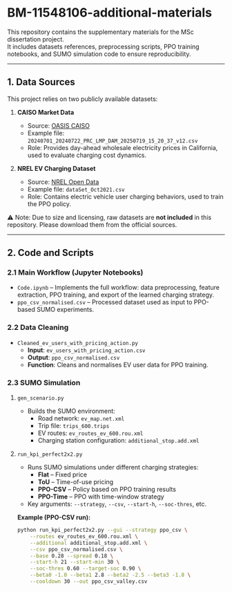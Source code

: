# BM-11548106-additional-materials

This repository contains the supplementary materials for the MSc dissertation project.  
It includes datasets references, preprocessing scripts, PPO training notebooks, and SUMO simulation code to ensure reproducibility.

---

## 1. Data Sources

This project relies on two publicly available datasets:

1. **CAISO Market Data**  
   - Source: [OASIS CAISO](https://oasis.caiso.com/mrioasis/logon.do)  
   - Example file: `20240701_20240722_PRC_LMP_DAM_20250719_15_20_37_v12.csv`  
   - Role: Provides day-ahead wholesale electricity prices in California, used to evaluate charging cost dynamics.  

2. **NREL EV Charging Dataset**  
   - Source: [NREL Open Data](https://data.openei.org/submissions/8237)  
   - Example file: `dataSet_Oct2021.csv`  
   - Role: Contains electric vehicle user charging behaviors, used to train the PPO policy.  

⚠️ Note: Due to size and licensing, raw datasets are **not included** in this repository. Please download them from the official sources.

---

## 2. Code and Scripts

### 2.1 Main Workflow (Jupyter Notebooks)
- `Code.ipynb` – Implements the full workflow: data preprocessing, feature extraction, PPO training, and export of the learned charging strategy.  
- `ppo_csv_normalised.csv` – Processed dataset used as input to PPO-based SUMO experiments.  

### 2.2 Data Cleaning
- `Cleaned_ev_users_with_pricing_action.py`  
  - **Input**: `ev_users_with_pricing_action.csv`  
  - **Output**: `ppo_csv_normalised.csv`  
  - **Function**: Cleans and normalises EV user data for PPO training.  

### 2.3 SUMO Simulation
1. `gen_scenario.py`  
   - Builds the SUMO environment:  
     - Road network: `ev_map.net.xml`  
     - Trip file: `trips_600.trips`  
     - EV routes: `ev_routes_ev_600.rou.xml`  
     - Charging station configuration: `additional_stop.add.xml`  

2. `run_kpi_perfect2x2.py`  
   - Runs SUMO simulations under different charging strategies:  
     - **Flat** – Fixed price  
     - **ToU** – Time-of-use pricing  
     - **PPO-CSV** – Policy based on PPO training results  
     - **PPO-Time** – PPO with time-window strategy  
   - Key arguments: `--strategy`, `--csv`, `--start-h`, `--soc-thres`, etc.  

   **Example (PPO-CSV run):**
   ```bash
   python run_kpi_perfect2x2.py --gui --strategy ppo_csv \
       --routes ev_routes_ev_600.rou.xml \
       --additional additional_stop.add.xml \
       --csv ppo_csv_normalised.csv \
       --base 0.28 --spread 0.18 \
       --start-h 21 --start-min 30 \
       --soc-thres 0.60 --target-soc 0.90 \
       --beta0 -1.0 --beta1 2.8 --beta2 -2.5 --beta3 -1.8 \
       --cooldown 30 --out ppo_csv_valley.csv


